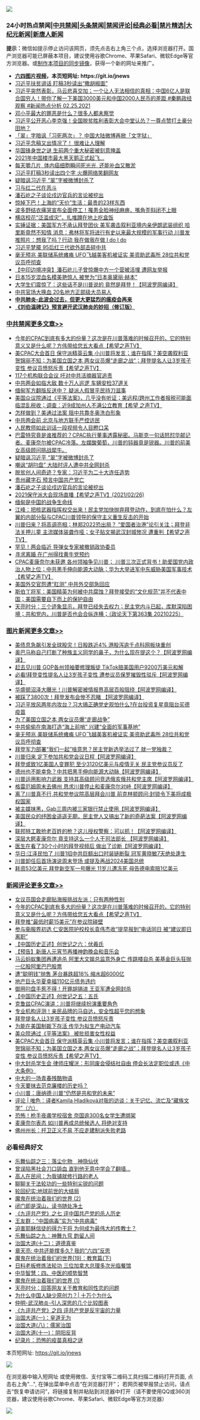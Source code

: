 ![](https://raw.githubusercontent.com/fqnews/bnews/master/64photo/fqnews-qr.jpg)

<div id="tt">
<h3>24小时热点禁闻|<a href="#%E4%B8%AD%E5%85%B1%E7%A6%81%E9%97%BB%E6%9B%B4%E5%A4%9A%E6%96%87%E7%AB%A0">中共禁闻</a>|<a href="#%E5%9B%BE%E7%89%87%E6%96%B0%E9%97%BB%E6%9B%B4%E5%A4%9A%E6%96%87%E7%AB%A0">头条禁闻</a>|<a href="#%E6%96%B0%E9%97%BB%E8%AF%84%E8%AE%BA%E6%9B%B4%E5%A4%9A%E6%96%87%E7%AB%A0">禁闻评论|<a href="#%E5%BF%85%E7%9C%8B%E7%BB%8F%E5%85%B8%E5%A5%BD%E6%96%87">经典必看|<a href="/video.md#%E7%A6%81%E7%89%87%E7%B2%BE%E9%80%89">禁片精选</a>|<a href="https://github.com/fqnews/djy/blob/master/gb/nf1351518.md#1">大纪元新闻</a>|<a href="https://github.com/fqnews/ntdtv/blob/master/gb/prog204.md#1">新唐人新闻</a></h3>
<div><b>提示：</b>微信如提示停止访问该网页，须先点击右上角三个点，选择浏览器打开。国产浏览器可能已屏蔽本项目，建议使用谷歌Chrome、苹果Safari、微软Edge等官方浏览器。或<a href="https://github.com/fqnews/bnews/blob/master/%E5%88%B6%E4%BD%9Cgit%E7%A6%81%E9%97%BB%E9%95%9C%E5%83%8F.md">制作本项目的同步镜像</a>，获得一个新的网址来推广。</div>
<ul>
<li><b><a href="http://d1.bdrive.tk/64.mp4" target="_blank">六四图片视频</a>，本页短网址: https://git.io/jnews</b></li>
<li><a href="/cbnews/20210226/1494065.md">习近平扶贫讲话 盯稿3秒读出“撒胡椒面”</a></li>
<li><a href="/bannedvideo/20210226/1494072.md">习近平突然表彰，马云悲喜交加；一个让人无法相信的真相：中国6亿人是联合国穷人！带你了解一下美国3000美元和中国2000人民币的差距 #秦鹏政经观察 #新闻热点分析 02.25.2021</a></li>
<li><a href="/cnnews/20210226/1494090.md">邓小平最大的罪恶是什么？很多人都未察觉</a></li>
<li><a href="/bannedvideo/20210226/1494311.md">习近平公开恶心李克强！全国脱贫胜利表彰大会中堂认怂？一尊点赞打土豪分田地？</a></li>
<li><a href="/headline/20210226/1494050.md">「翠」字暗讽「习死两次」？ 中国大陆微博再掀「文字狱」</a></li>
<li><a href="/bannedvideo/20210226/1494064.md">习近平念稿又出情况了！  很难让人理解</a></li>
<li><a href="/cnnews/20210226/1494270.md">华国锋身世之谜 生前两个重大秘密被刻意掩盖</a></li>
<li><a href="/finance/20210226/1494433.md">2021年中国楼市最大黑天鹅正式起飞…</a></li>
<li><a href="/health/20210226/1494109.md">每天嚼几片, 体内癌细胞瞬间死光光, 还能补血又散淤</a></li>
<li><a href="/comments/20210226/1494114.md">习近平盯稿3秒读出四个字 火爆网络笑翻网友</a></li>
<li><a href="/cbnews/20210226/1494426.md">疑暗讽习近平 “翠”字被微博封杀了</a></li>
<li><a href="/headline/20210226/1494130.md">习与红二代在恶斗</a></li>
<li><a href="/cbnews/20210226/1494387.md">潘石屹之子谈论戍边官兵的言论被挖出</a></li>
<li><a href="/lifebaike/20210226/1494436.md">惊掉下巴！上海的“天价”生活：最贵的23样东西</a></li>
<li><a href="/yule/20210226/1494193.md">波多野结衣痛哭宣布全面停工！罹患全脸神经麻痹，嘴角歪斜闭不上眼</a></li>
<li><a href="/yule/20210226/1494192.md">横店校花“泛滥成灾”，扎堆蹲在地上吃盒饭</a></li>
<li><a href="/comments/20210226/1494340.md">实锤证据：美国军方不承认拜登团伙 美军袭击叙利亚境内亲伊朗武装组织 哈里斯竟然不知情   消息：弗林将军将进行有史以来最大规模的军事行动 川普发推照片：想我了吗？行动 我在做我在做 I do I do</a></li>
<li><a href="/headline/20210226/1494105.md">习近平梦魇 95后红三代欲外部击碎中共</a></li>
<li><a href="/topimagenews/20210226/1494070.md">毫无预兆 美联储系统瘫痪 UFO飞越美客机被证实 美资助武毒所 28位共和党议员呼彻查</a></li>
<li><a href="/comments/20210226/1494049.md">【中印边境冲突】潘石屹儿子曾惊爆中方一个营被活埋 遭网友举报</a></li>
<li><a href="/yule/20210226/1494456.md">日本15岁混血名模美艳惊人 被誉为“日本奥黛丽·赫本”</a></li>
<li><a href="/cnnews/20210226/1494323.md">大学生们震惊了：这些话不是川普说的 竟然是拜登！【阿波罗网编译】</a></li>
<li><a href="/cnnews/20210226/1494437.md">中共官场大换血 20名地方正部级大员易人</a></li>
<li><b><a href="/comments/20200211/1275071.md" target="_blank">中共肺炎-此波会过去，但更大更猛烈的瘟疫会再来</a></b></li>
<li><b><a href="/comments/20200207/1272816.md" target="_blank">《刘伯温碑记》预言避开武汉肺炎的妙招（修订版）</a></b></li>
</ul>
</div>

<div class="catlist">
<h3><a href="/cbnews/" target="_blank">中共禁闻</a><span><a href="/cbnews/" target="_blank" rel="nofollow">更多文章>></a></span></h3>
<ul>
<li><a href="/comments/20210227/1494688.md" target="_blank">今年的CPAC到底有多大的份量？这次是在川普落难的时候召开的，它的特别意义又是什么呢？方伟带给您五大看点【希望之声TV】</a></li>
<li><a href="/comments/20210227/1494646.md" target="_blank">美CPAC大会首日 保守派精英云集 小川普将发言；谁在指挥？美空袭叙利亚  贺锦丽不知；为美国立国之本 两女议员爆“走廊之战”；拜登提名人让3岁孩子变性 参议员愤怒斥责【希望之声TV】</a></li>
<li><a href="/cbnews/20210226/1494564.md" target="_blank">117个机构联合会议 吁对中共活摘器官追责</a></li>
<li><a href="/cbnews/20210226/1494563.md" target="_blank">中共两会如临大敌 数十万人巡逻 车辆安检37道关</a></li>
<li><a href="/cbnews/20210226/1494562.md" target="_blank">缅甸军方翻版反送中？ 疑派人假冒平民持刀滋事</a></li>
<li><a href="/comments/20210226/1494496.md" target="_blank">美国众议院通过《平等法案》，几乎没有听证；美远程/跨州工作者报税可能面临混乱税收；调查：近9成加州人不满公立教育【希望 之声TV】</a></li>
<li><a href="/cbnews/20210226/1494474.md" target="_blank">怎样做到？美通过法案 阻中共靠冬奥洗白形象</a></li>
<li><a href="/cbnews/20210226/1494442.md" target="_blank">中共两会前 北京与地方联手严控访民</a></li>
<li><a href="/cbnews/20210226/1494432.md" target="_blank">人民教师如此训话一段视频令人目瞪口呆</a></li>
<li><a href="/comments/20210226/1494431.md" target="_blank">巴雷特究竟是谁推荐的？CPAC执行董事透露秘密。马斯克一句话怒怼华邮记者。麦康奈尔被CPAC冷落。左媒酸葡萄，川普的钝器竟是锐器。川普的前美女高级顾问挑战犀牛。</a></li>
<li><a href="/cbnews/20210226/1494426.md" target="_blank">疑暗讽习近平 “翠”字被微博封杀了</a></li>
<li><a href="/cbnews/20210226/1494417.md" target="_blank">嘲讽“胡叼盘” 大陆时评人遭中共全网封杀</a></li>
<li><a href="/cbnews/20210226/1494402.md" target="_blank">脱贫创人间奇迹？专家：习近平为二十大连任造势</a></li>
<li><a href="/comments/20210226/1494382.md" target="_blank">贵州藏字石 预言中国共产党亡</a></li>
<li><a href="/cbnews/20210226/1494387.md" target="_blank">潘石屹之子谈论戍边官兵的言论被挖出</a></li>
<li><a href="/comments/20210226/1494342.md" target="_blank">2021保守派大会现场直播【希望之声TV】(2021/02/26)</a></li>
<li><a href="/cbnews/20210226/1494341.md" target="_blank">缅甸是中国的战争生命线</a></li>
<li><a href="/cbnews/20210226/1494328.md" target="_blank">江峰：把核武器指挥权交出来！民主党加快抛弃拜登动作，到底在怕什么？左翼的内部分裂与CPAC川普领导的保守主义重生反击的开始</a></li>
<li><a href="/comments/20210226/1494308.md" target="_blank">川普归来？将高调亮相；林郑2022恐出局？ “爱国者治港”论引关注；拜登非法关押儿童 主流媒体装聋作哑；女子贴文揭武汉封城惨况 遭重判【希望之声TV】</a></li>
<li><a href="/cbnews/20210226/1494301.md" target="_blank">罕见！两会临近 导弹女专家被撤销政协委员</a></li>
<li><a href="/cbnews/20210226/1494266.md" target="_blank">寻求离婚 在广州得找黄牛党预约</a></li>
<li><a href="/comments/20210226/1494250.md" target="_blank">CPAC麦康奈尔未获邀 各州领袖争见川普； 川普三次正式背书！助爱国党内政治人物上位；中共黑手伸向能源大动脉；华为大举进军中东威胁美国军事技术【希望之声TV】</a></li>
<li><a href="/cbnews/20210226/1494231.md" target="_blank">美国外交官怨遭“肛测” 中共外交部急回应</a></li>
<li><a href="/comments/20210226/1494200.md" target="_blank">斯伯丁将军：美国精英为何被中共腐蚀？拜登接受的“文化规范”并不代表中国；美国需要自下而上的保护自由</a></li>
<li><a href="/cbnews/20210226/1494173.md" target="_blank">天亮时分：三个迹象显示，拜登已经失去权力；民主党内斗已起，库默深陷困境；共和党内，川普是否也会合纵连横；（政论天下第363集 20210225）</a></li>

</ul>
</div>
<div class="catlist">
<h3><a href="/topimagenews/" target="_blank">图片新闻</a><span><a href="/topimagenews/" target="_blank" rel="nofollow">更多文章>></a></span></h3>
<ul>
<li><a href="/topimagenews/20210227/1494687.md" target="_blank">美债息急飙引发全球股灾！日股跌近4% 港股泻逾千点科网板块重创</a></li>
<li><a href="/topimagenews/20210226/1494482.md" target="_blank">奥巴马称自己打断了种族主义同学的鼻子，为什么现在提这个？【阿波罗网编译】</a></li>
<li><a href="/topimagenews/20210226/1494466.md" target="_blank">赶去见川普 GOP各州领袖要修理叛徒 TikTok赔美国用户9200万美元和解</a></li>
<li><a href="/topimagenews/20210226/1494385.md" target="_blank">必看!拜登变性提名人让3岁孩子变性 遭参议员保罗摧毁性驳斥【阿波罗网编译】</a></li>
<li><a href="/topimagenews/20210226/1494383.md" target="_blank">华盛顿沼泽大曝光！川普解密被情报界高层百般阻挠【阿波罗网编译】</a></li>
<li><a href="/topimagenews/20210226/1494229.md" target="_blank">被踩了3800次！拜登发布会惨不忍睹 【阿波罗网编译】</a></li>
<li><a href="/topimagenews/20210226/1494176.md" target="_blank">习近平放风两年内攻台？习大搞正确党史观怕什么?在台投资复星竟阻台买德疫苗</a></li>
<li><a href="/topimagenews/20210226/1494174.md" target="_blank">为了美国立国之本 两女议员爆“走廊战争”</a></li>
<li><a href="/topimagenews/20210226/1494154.md" target="_blank">中共偷偷在南海打造“海上前哨” 兴建“全面的军事基地”</a></li>
<li><a href="/topimagenews/20210226/1494070.md" target="_blank">毫无预兆 美联储系统瘫痪 UFO飞越美客机被证实 美资助武毒所 28位共和党议员呼彻查</a></li>
<li><a href="/topimagenews/20210226/1494015.md" target="_blank">拜登军力部署“我们一起”啥意思？民主党新选举法过了 就一党独裁？</a></li>
<li><a href="/topimagenews/20210225/1493879.md" target="_blank">川普归来 定下参加共和党会议日程【阿波罗网编译】</a></li>
<li><a href="/topimagenews/20210225/1493857.md" target="_blank">拜登或致1亿美国人变罪犯 至少3120亿美元与疫情无关 民主党参议员反了</a></li>
<li><a href="/topimagenews/20210225/1493711.md" target="_blank">德州也不能幸免？中共把黑手伸向能源大动脉【阿波罗网编译】</a></li>
<li><a href="/topimagenews/20210225/1493564.md" target="_blank">川普运用影响力武器 支持其高级顾问竞选俄亥俄共和党主席【阿波罗网编译】</a></li>
<li><a href="/topimagenews/20210225/1493255.md" target="_blank">格雷厄姆周末去佛州 恳求川普停止和麦康奈尔对峙【阿波罗网编译】</a></li>
<li><a href="/topimagenews/20210224/1493114.md" target="_blank">离了川普真不行,共和党参议院高层拜会川普 前克林顿顾问:封锁令下美将成极权国家</a></li>
<li><a href="/topimagenews/20210224/1493112.md" target="_blank">被主媒抹黑，Gab三周内被三家银行禁止使用【阿波罗网编译】</a></li>
<li><a href="/topimagenews/20210224/1493090.md" target="_blank">美国民众的纾困金遥遥无期，民主党人又搞出了新的奇葩法案【阿波罗网编译】</a></li>
<li><a href="/topimagenews/20210224/1492943.md" target="_blank">联邦特工敢抢老百姓的枪？这儿授权警察：可以抓！【阿波罗网编译】</a></li>
<li><a href="/topimagenews/20210224/1492899.md" target="_blank">深层大鳄麦康奈尔 竟支持这么一个人干司法部长 【阿波罗网编译】</a></li>
<li><a href="/topimagenews/20210224/1492835.md" target="_blank">医生在看了30个小时的拜登视频后 做出了诊断【阿波罗网编译】</a></li>
<li><a href="/topimagenews/20210224/1492754.md" target="_blank">华日:江泽民怕了 川普1招中共巨额出口时装链断裂 冠军黄晓敏7天绝处逢生</a></li>
<li><a href="/topimagenews/20210224/1492703.md" target="_blank">川普卸任后首场演说周末登场 或提及再战2024美国总统</a></li>
<li><a href="/topimagenews/20210224/1492627.md" target="_blank">耗资53亿美元 拜登新空军一号曝光 11岁儿遭冻死 母告德电索赔1亿美元</a></li>

</ul>
</div>
<div class="catlist">
<h3><a href="/comments/" target="_blank">新闻评论</a><span><a href="/comments/" target="_blank" rel="nofollow">更多文章>></a></span></h3>
<ul>
<li><a href="/comments/20210227/1494698.md" target="_blank">女议员国会走廊贴海报挑战左派：只有两种性别</a></li>
<li><a href="/comments/20210227/1494688.md" target="_blank">今年的CPAC到底有多大的份量？这次是在川普落难的时候召开的，它的特别意义又是什么呢？方伟带给您五大看点【希望之声TV】</a></li>
<li><a href="/comments/20210227/1494686.md" target="_blank">拜登推“最低时薪15美元”在参议院碰壁</a></li>
<li><a href="/comments/20210227/1494685.md" target="_blank">参与衞服界初选 仁安医院护校校长袁伟杰收“提早报到”电话同日 被“建议即日离职”</a></li>
<li><a href="/comments/20210227/1494684.md" target="_blank">【中国历史正述】创世记之六：伏羲氏</a></li>
<li><a href="/comments/20210227/1494683.md" target="_blank">【预告】新唐人元宵节再播神韵晚会和音乐会</a></li>
<li><a href="/comments/20210227/1494682.md" target="_blank">马云蚂蚁集团再遭追杀 阿里大文娱总监意外身亡 传跳楼自杀 美基金巨头狂抛一亿股阿里巴巴股票</a></li>
<li><a href="/comments/20210227/1494667.md" target="_blank">遭“聪明钱”抛售 茅台暴跌超18% 缩水超6000亿</a></li>
<li><a href="/comments/20210227/1494666.md" target="_blank">地产巨头华夏幸福110亿元债务违约</a></li>
<li><a href="/comments/20210227/1494657.md" target="_blank">御用叼盘手惹不得！开罪胡锡进 王亚军遭全网封杀</a></li>
<li><a href="/comments/20210227/1494656.md" target="_blank">【中国历史正述】创世记之五：五氏</a></li>
<li><a href="/comments/20210227/1494655.md" target="_blank">克鲁兹CPAC演讲：川普将继续扮演重要角色</a></li>
<li><a href="/comments/20210227/1494654.md" target="_blank">专业机构评测！亲民品牌的马自达，安全性超乎您的想象</a></li>
<li><a href="/comments/20210227/1494652.md" target="_blank">拜登提名人让3岁孩子变性 参议员愤怒斥责</a></li>
<li><a href="/comments/20210227/1494651.md" target="_blank">为能在美国制裁下存活 传华为拟生产电动汽车</a></li>
<li><a href="/comments/20210227/1494649.md" target="_blank">美众院通过《平等法案》 被批损害女性权益</a></li>
<li><a href="/comments/20210227/1494646.md" target="_blank">美CPAC大会首日 保守派精英云集 小川普将发言；谁在指挥？美空袭叙利亚  贺锦丽不知；为美国立国之本 两女议员爆“走廊之战”；拜登提名人让3岁孩子变性 参议员愤怒斥责【希望之声TV】</a></li>
<li><a href="/comments/20210227/1494643.md" target="_blank">中大封杀学生会 律师庄耀洸：形同废会侵结社自由 停会长法定职位或违《中大条例》</a></li>
<li><a href="/comments/20210227/1494642.md" target="_blank">中大的一场青春残酷物语</a></li>
<li><a href="/comments/20210227/1494641.md" target="_blank">今天要抹去范克廉楼的历史吗？</a></li>
<li><a href="/comments/20210227/1494635.md" target="_blank">小川普：唐纳德·川普“仍然是共和党的未来”</a></li>
<li><a href="/comments/20210227/1494622.md" target="_blank">评论 | 唯色：译者Kamila Hladíková对我的访谈：关于记忆、流亡及“藏族文学”（六）</a></li>
<li><a href="/comments/20210227/1494620.md" target="_blank">恐怖！枪手夜袭学校宿舍 奈国逾300名女学生遭绑架</a></li>
<li><a href="/comments/20210227/1494612.md" target="_blank">麦康奈尔表态 如川普再成总统候选人 将绝对支持</a></li>
<li><a href="/comments/20210227/1494611.md" target="_blank">佛州州长：扞卫正义不易 不应走建制派失败老路</a></li>

</ul>
</div>

<div class="catlist">
<h3>必看经典好文</h3>
<ul>
<li><a href="/tculture/20190101/1056889.md" target="_blank">乐舞仙踪之三：落尘化物　神隐仙伏</a></li>
<li><a href="/topimagenews/20200928/1404412.md" target="_blank">曾误陷黑社会刀口舔血 直到他无意中学会了翻墙&#8230;</a></li>
<li><a href="/tculture/20121023/72121.md" target="_blank">高人在民间：为我铺就修行路的老人</a></li>
<li><a href="/comments/20190417/1114875.md" target="_blank">聊聊关于法轮功的一些特别尖锐的问题</a></li>
<li><a href="/comments/20200920/582873.md" target="_blank">轮回纪实:地球前世的大结局</a></li>
<li><a href="/topimagenews/20180520/944940.md" target="_blank">魔鬼在统治着我们的世界 (2)</a></li>
<li><a href="/tculture/20200803/1373949.md" target="_blank">闭门即是深山，读书随处净土</a></li>
<li><a href="/bookonline/20131116/201048.md" target="_blank">《九评共产党》之七 评中国共产党的杀人历史</a></li>
<li><a href="/comments/20200318/1295755.md" target="_blank">王友群：“中国病毒”实为“中共病毒”</a></li>
<li><a href="/comments/20200622/1346846.md" target="_blank">迫害耶稣信徒的得力干将  为何成为最伟大的传教士？</a></li>
<li><a href="/tculture/20170718/793528.md" target="_blank">乐舞仙踪之九：神舞九穹 韵留人间</a></li>
<li><a href="/cbnews/20180318/916241.md" target="_blank">治国大道(十二)：道德真鉴</a></li>
<li><a href="/comments/20200607/1341003.md" target="_blank">章天亮: 中共还能撑多久? 我的“六四”反思</a></li>
<li><a href="/comments/20180716/972458.md" target="_blank">魔鬼在统治着我们的世界(19)：教育篇(下)</a></li>
<li><a href="/comments/20200531/1337359.md" target="_blank">日料老板修炼法轮功 三位加拿大总理多次光临餐馆</a></li>
<li><a href="/comments/20200605/783247.md" target="_blank">中华智慧：四、中医的顺势智慧</a></li>
<li><a href="/topimagenews/20180519/944624.md" target="_blank">魔鬼在统治着我们的世界 (1)</a></li>
<li><a href="/cbnews/20200916/1397196.md" target="_blank">天亮时分：回答网友关于教育和同性恋的问题</a></li>
<li><a href="/ssgc/20200715/1360940.md" target="_blank">为什么中国人缺少原创力？| 十万个为什么</a></li>
<li><a href="/comments/20200620/1347687.md" target="_blank">仲明-武汉肺炎-引人深思的几个比较图表</a></li>
<li><a href="/bookonline/20131116/201053.md" target="_blank">《九评共产党》之四 评共产党是反宇宙的力量</a></li>
<li><a href="/cbnews/20180307/911097.md" target="_blank">治国大道(一)：皇道无为</a></li>
<li><a href="/cbnews/20190424/914482.md" target="_blank">治国大道(八)：儒家治国</a></li>
<li><a href="/cbnews/20180317/915893.md" target="_blank">治国大道(十一)：阴阳反背</a></li>
<li><a href="/topimagenews/20180408/925060.md" target="_blank">纪录片：恐怖的疫苗真相之谜</a></li>

</ul>
</div>

本页短网址: https://git.io/jnews

![](https://raw.githubusercontent.com/fqnews/bnews/master/64photo/fqnews-qr.jpg)

在浏览器中输入短网址 或使用微信、支付宝等二维码工具扫描二维码打开页面, 点击右上角"...", 在弹出菜单中点击“在浏览器打开”； 若网页被举报禁止访问，请点击“恢复申请访问”，将链接复制并粘贴到浏览器中打开（请不要使用QQ或360浏览器，建议使用谷歌Chrome、苹果Safari、微软Edge等官方浏览器）

![](https://raw.githubusercontent.com/fqnews/bnews/master/64photo/wx.jpg)
